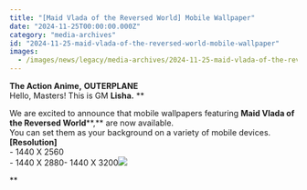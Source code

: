 ```yaml
---
title: "[Maid Vlada of the Reversed World] Mobile Wallpaper"
date: "2024-11-25T00:00:00.000Z"
category: "media-archives"
id: "2024-11-25-maid-vlada-of-the-reversed-world-mobile-wallpaper"
images:
  - /images/news/legacy/media-archives/2024-11-25-maid-vlada-of-the-reversed-world-mobile-wallpaper/b959b423c442471ab555d5fc91b1278b.webp
---
```


**The Action Anime,** **OUTERPLANE**  
Hello, Masters! This is GM **Lisha.** **  
  
We are excited to announce that mobile wallpapers featuring **Maid Vlada of the Reversed World****,** are now available.  
You can set them as your background on a variety of mobile devices.  
**\[Resolution\]**  
\- 1440 X 2560  
\- 1440 X 2880- 1440 X 3200![](/images/news/legacy/media-archives/2024-11-25-maid-vlada-of-the-reversed-world-mobile-wallpaper/b959b423c442471ab555d5fc91b1278b.webp)  
  
**
